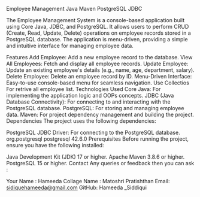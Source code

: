 Employee Management 
Java Maven PostgreSQL JDBC

The Employee Management System is a console-based application built using Core Java, JDBC, and PostgreSQL. It allows users to perform CRUD (Create, Read, Update, Delete) operations on employee records stored in a PostgreSQL database. The application is menu-driven, providing a simple and intuitive interface for managing employee data.

Features
Add Employee: Add a new employee record to the database.
View All Employees: Fetch and display all employee records.
Update Employee: Update an existing employee's details (e.g., name, age, department, salary).
Delete Employee: Delete an employee record by ID.
Menu-Driven Interface: Easy-to-use console-based menu for seamless navigation.
Use Collectios For retrive all employee list.
Technologies Used
Core Java: For implementing the application logic and OOPs concepts.
JDBC (Java Database Connectivity): For connecting to and interacting with the PostgreSQL database.
PostgreSQL: For storing and managing employee data.
Maven: For project dependency management and building the project.
Dependencies
The project uses the following dependencies:

PostgreSQL JDBC Driver: For connecting to the PostgreSQL database.
<dependency>
    <groupId>org.postgresql</groupId>
    <artifactId>postgresql</artifactId>
    <version>42.6.0</version>
</dependency>
Prerequisites
Before running the project, ensure you have the following installed:

Java Development Kit (JDK) 17 or higher.
Apache Maven 3.8.6 or higher.
PostgreSQL 15 or higher.
Contact
Any queries or feedback then you can ask :

Your Name : Hameeda
Collage  Name : Matoshri Pratishthan 
Email: sidiquehameeda@gmail.com
GitHub: Hameeda _Siddiqui

